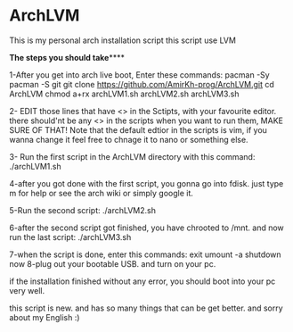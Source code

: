 # ArchLVM
This is my personal arch installation script
this script use LVM

******The steps you should take**********

1-After you get into arch live boot, Enter these commands:
	pacman -Sy
	pacman -S git
	git clone https://github.com/AmirKh-prog/ArchLVM.git
	cd ArchLVM
	chmod a+rx archLVM1.sh archLVM2.sh archLVM3.sh


	
2- EDIT those lines that have <> in the Sctipts, with your favourite editor.
   there should'nt be any <> in the scripts when you want to run them, MAKE SURE OF THAT!
Note that the default edtior in the scripts is vim, if you wanna change it feel free to chnage it to nano or something else.



3- Run the first script in the ArchLVM directory with this command:
	./archLVM1.sh

4-after you got done with the first script, you gonna go into fdisk. just type m for help or see the arch wiki or simply google it.

5-Run the second script:
	./archLVM2.sh

6-after the second script got finished, you have chrooted to /mnt. and now run the last script:
	./archLVM3.sh

7-when the script is done, enter this commands:
	exit
	umount -a
	shutdown now
8-plug out your bootable USB. and turn on your pc.

if the installation finished without any error, you should boot into your pc very well.

this script is new. and has so many things that can be get better.
and sorry about my English :)
